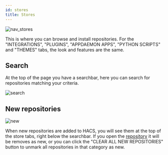 ```yaml
---
id: stores
title: Stores
---
```


![nav_stores](/img/nav_stores.png)

This is where you can browse and install repositories.
For the "INTEGRATIONS", "PLUGINS", "APPDAEMON APPS", "PYTHON SCRIPTS" and "THEMES" tabs, the look and features are the same.

## Search

At the top of the page you have a searchbar, here you can search for repositories matching your criteria.

![search](/img/nav_store_search.png)

## New repositories

![new](/img/nav_store_new.png)

When new repositories are added to HACS, you will see them at the top of the store tabs, right below the searchbar.
If you open the [repository](/docs/navigation/repository) it will be removes as new, or you can click the "CLEAR ALL NEW REPOSITORIES" button to unmark all repositories in that category as new.
